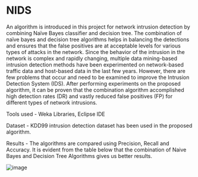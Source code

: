 # NIDS

  An algorithm is introduced in this project for network intrusion detection by combining Naïve Bayes classifier and decision tree. The combination of naïve bayes and decision tree algorithms helps in balancing the detections and ensures that the false positives are at acceptable levels for various types of attacks in the network. Since the behavior of the intrusion in the network is complex and rapidly changing, multiple data mining-based intrusion detection methods have been experimented on network-based traffic data and host-based data in the last few years. However, there are few problems that occur and need to be examined to improve the Intrusion Detection System (IDS). After performing experiments on the proposed algorithm, it can be proven that the combination algorithm accomplished high detection rates (DR) and vastly reduced false positives (FP) for different types of network intrusions.

Tools used - Weka Libraries, Eclipse IDE

Dataset -
KDD99 intrusion detection dataset has been used in the proposed algorithm. 

Results - The algorithms are compared using Precision, Recall and Accuracy. 
It is evident from the table below that the combination of Naive Bayes and Decision Tree Algorithms gives us better results.

![image](https://user-images.githubusercontent.com/55597996/117409100-a67e0880-aec5-11eb-8d41-448e3c9e51c5.png)
